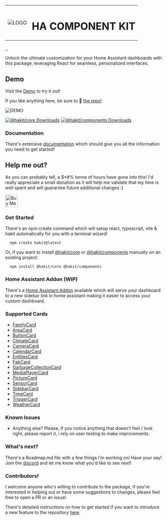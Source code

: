 <table>
  <tr>
    <td><img src="https://cdn.discordapp.com/icons/1231534799248691252/4b6124f952f099f855b5186d8a68f33e.webp?size=100" alt="LOGO"></td>
    <td><h1>HA COMPONENT KIT</h1></td>
  </tr>
</table>
<p align="left">
  <a aria-label="@HAKIT/CORE" href="https://www.npmjs.com/package/@hakit/core">
    <img alt="" src="https://img.shields.io/npm/v/@hakit/core.svg?style=for-the-badge&labelColor=000000&label=@hakit/CORE">
  </a>
  <a aria-label="@HAKIT/COMPONENTS" href="https://www.npmjs.com/package/@hakit/components">
    <img alt="" src="https://img.shields.io/npm/v/@hakit/components.svg?style=for-the-badge&labelColor=000000&label=@HAKIT/COMPONENTS">
  </a>
  <a aria-label="Join the community on Discord" href="https://discord.gg/agQr9JKk">
    <img alt="" src="https://img.shields.io/badge/Join%20the%20Discord-blueviolet.svg?style=for-the-badge&logo=Discord&labelColor=000000&logoWidth=20">
  </a>
</p>

Unlock the ultimate customization for your Home Assistant dashboards with this package, leveraging React for seamless, personalized interfaces.


## Demo

Visit the [Demo](https://shannonhochkins.github.io/ha-component-kit/iframe.html?args=&id=introduction-demo--default&viewMode=story#) to try it out!

If you like anything here, be sure to 🌟 [the repo!](https://github.com/shannonhochkins/ha-component-kit)

![DEMO](https://github.com/shannonhochkins/ha-component-kit/blob/master/stories/hakit-demo.gif?raw=true)

[![@hakit/core Downloads](https://img.shields.io/npm/dt/%40hakit%2Fcore.svg?style=flat&colorA=000000&colorB=000000&label=%40hakit%2Fcore%20downloads)](https://www.npmjs.com/package/@hakit/core)
[![@hakit/components Downloads](https://img.shields.io/npm/dt/%40hakit%2Fcomponents.svg?style=flat&colorA=000000&colorB=000000&label=%40hakit%2Fcomponents%20downloads)](https://www.npmjs.com/package/@hakit/components)

### Documentation

There's extensive [documentation](https://shannonhochkins.github.io/ha-component-kit) which should give you all the information you need to get started!

## Help me out?

As you can probably tell, a $*#% tonne of hours have gone into this! I'd really appreciate a small donation as it will help me validate that my time is well spent and will guarantee future additional changes :)

<a href="https://www.buymeacoffee.com/jinglezzz" target="_blank"><img src="https://cdn.buymeacoffee.com/buttons/v2/default-red.png" alt="Buy Me A Coffee" style="height: 40px !important;width: auto !important;" ></a>

### Get Started
There's an npm create command which will setup react, typescript, vite & hakit automatically for you with a terminal wizard!

```
  npm create hakit@latest
```

Or, if you want to install [@hakit/core](https://www.npmjs.com/package/@hakit/core) or [@hakit/components](https://www.npmjs.com/package/@hakit/components) manually on an existing project:
```
  npm install @hakit/core @hakit/components
```

### Home Assistant Addon (WIP)
There's a [Home Assistant Addon](ADDON.md) available which will serve your dashboard to a new sidebar link in home assistant making it easier to access your custom dashboard.


### Supported Cards
- [FamilyCard](https://shannonhochkins.github.io/ha-component-kit/?path=/docs/components-cards-familycard--docs)
- [AreaCard](https://shannonhochkins.github.io/ha-component-kit/?path=/docs/components-cards-areacard--docs)
- [ButtonCard](https://shannonhochkins.github.io/ha-component-kit/?path=/docs/components-cards-buttoncard--docs)
- [ClimateCard](https://shannonhochkins.github.io/ha-component-kit/?path=/docs/components-cards-climatecard--docs)
- [CameraCard](https://shannonhochkins.github.io/ha-component-kit/?path=/docs/components-cards-cameracard--docs)
- [CalendarCard](https://shannonhochkins.github.io/ha-component-kit/?path=/docs/components-cards-calendarcard--docs)
- [EntitiesCard](https://shannonhochkins.github.io/ha-component-kit/?path=/docs/components-cards-entitiescard--docs)
- [FabCard](https://shannonhochkins.github.io/ha-component-kit/?path=/docs/components-cards-fabcard--docs)
- [GarbageCollectionCard](https://shannonhochkins.github.io/ha-component-kit/?path=/docs/components-cards-garbagecollectioncard--docs)
- [MediaPlayerCard](https://shannonhochkins.github.io/ha-component-kit/?path=/docs/components-cards-mediaplayercard--docs)
- [PictureCard](https://shannonhochkins.github.io/ha-component-kit/?path=/docs/components-cards-picturecard--docs)
- [SensorCard](https://shannonhochkins.github.io/ha-component-kit/?path=/docs/components-cards-sensorcard--docs)
- [SidebarCard](https://shannonhochkins.github.io/ha-component-kit/?path=/docs/components-cards-sidebarcard--docs)
- [TimeCard](https://shannonhochkins.github.io/ha-component-kit/?path=/docs/components-cards-timecard--docs)
- [TriggerCard](https://shannonhochkins.github.io/ha-component-kit/?path=/docs/components-cards-triggercard--docs)
- [WeatherCard](https://shannonhochkins.github.io/ha-component-kit/?path=/docs/components-cards-weathercard--docs)

### Known Issues
- Anything else? Please, if you notice anything that doesn't feel / look right, please report it, i rely on user testing to make improvements.

### What's next?

There's a Roadmap.md file with a few things i'm working on!
Have your say! Join the [discord](https://discord.gg/agQr9JKk) and let me know what you'd like to see next!

### Contributors!

I welcome anyone who's willing to contribute to the package, if you're interested in helping out or have some suggestions to changes, please feel free to open a PR or an issue!

There's detailed instructions on how to get started if you want to introduce a new feature to the repository [here](CONTRIBUTING.md).


